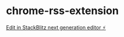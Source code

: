 # chrome-rss-extension

[Edit in StackBlitz next generation editor ⚡️](https://stackblitz.com/~/github.com/andreicarpen/chrome-rss-extension)